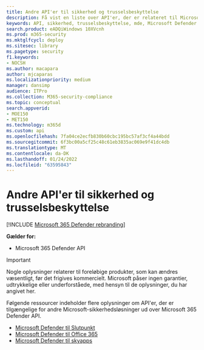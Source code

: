 ```yaml
---
title: Andre API'er til sikkerhed og trusselsbeskyttelse
description: Få vist en liste over API'er, der er relateret til Microsofts produkter til sikkerhed og trusselsbeskyttelse.
keywords: API, sikkerhed, trusselsbeskyttelse, mde, Microsoft Defender til Slutpunkt, Microsoft Defender til Office 365, sikkerhed i skyen
search.product: eADQiWindows 10XVcnh
ms.prod: m365-security
ms.mktglfcycl: deploy
ms.sitesec: library
ms.pagetype: security
f1.keywords:
- NOCSH
ms.author: macapara
author: mjcaparas
ms.localizationpriority: medium
manager: dansimp
audience: ITPro
ms.collection: M365-security-compliance
ms.topic: conceptual
search.appverid:
- MOE150
- MET150
ms.technology: m365d
ms.custom: api
ms.openlocfilehash: 7fa04ce2ecfb830b60cbc195bc57af3cf4a44bdd
ms.sourcegitcommit: 6f3bc00a5cf25c48c61eb3835ac069e9f41dc4db
ms.translationtype: MT
ms.contentlocale: da-DK
ms.lasthandoff: 01/24/2022
ms.locfileid: "63595843"
---
```

# <a name="other-security-and-threat-protection-apis"></a>Andre API'er til sikkerhed og trusselsbeskyttelse

[!INCLUDE [Microsoft 365 Defender rebranding](../includes/microsoft-defender.md)]

**Gælder for:**

- Microsoft 365 Defender API

> [!IMPORTANT]
> Nogle oplysninger relaterer til foreløbige produkter, som kan ændres væsentligt, før det frigives kommercielt. Microsoft påser ingen garantier, udtrykkelige eller underforståede, med hensyn til de oplysninger, du har angivet her.

Følgende ressourcer indeholder flere oplysninger om API'er, der er tilgængelige for andre Microsoft-sikkerhedsløsninger ud over Microsoft 365 Defender API.

- [Microsoft Defender til Slutpunkt](/windows/security/threat-protection/microsoft-defender-atp/apis-intro)
- [Microsoft Defender til Office 365](/office/office-365-management-api/)
- [Microsoft Defender til skyapps](/cloud-app-security/api-introduction)
